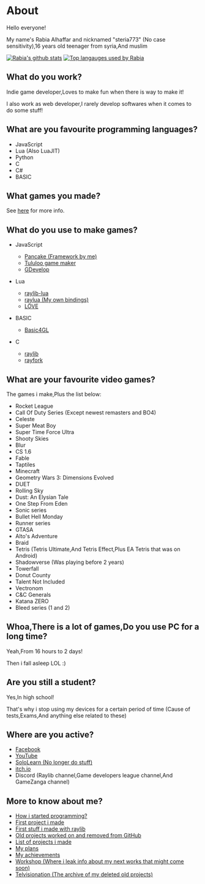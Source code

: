 # About

Hello everyone!

My name's Rabia Alhaffar and nicknamed "steria773" (No case sensitivity),16 years old teenager from syria,And muslim

[![Rabia's github stats](https://github-readme-stats.vercel.app/api?username=Rabios&show_icons=true&theme=synthwave)](https://github.com/anuraghazra/github-readme-stats)
[![Top langauges used by Rabia](https://github-readme-stats.vercel.app/api/top-langs/?username=Rabios&show_icons=true&layout=compact&theme=synthwave)](https://github.com/anuraghazra/github-readme-stats)

## What do you work?

Indie game developer,Loves to make fun when there is way to make it!

I also work as web developer,I rarely develop softwares when it comes to do some stuff!

## What are you favourite programming languages?

- JavaScript
- Lua (Also LuaJIT)
- Python
- C
- C#
- BASIC

## What games you made?

See [here](https://rabios.itch.io) for more info.

## What do you use to make games?

- JavaScript
    - [Pancake (Framework by me)](https://github.com/Rabios/Pancake)
    - [Tululoo game maker](http://www.tululoo.com)
    - [GDevelop](https://gdevelop-app.com)
    
- Lua
    - [raylib-lua](https://github.com/TSnake41/raylib-lua)
    - [raylua (My own bindings)](https://github.com/Rabios/raylua)
    - [LÖVE](https://love2d.org)

- BASIC
    - [Basic4GL](https://www.basic4gl.net)

- C
    - [raylib](http://raylib.com)
    - [rayfork](https://github.com/SasLuca/rayfork)
    
## What are your favourite video games?

The games i make,Plus the list below:

- Rocket League
- Call Of Duty Series (Except newest remasters and BO4)
- Celeste
- Super Meat Boy
- Super Time Force Ultra
- Shooty Skies
- Blur
- CS 1.6
- Fable
- Taptiles
- Minecraft
- Geometry Wars 3: Dimensions Evolved
- DUET
- Rolling Sky
- Dust: An Elysian Tale
- One Step From Eden
- Sonic series
- Bullet Hell Monday
- Runner series
- GTASA
- Alto's Adventure
- Braid
- Tetris (Tetris Ultimate,And Tetris Effect,Plus EA Tetris that was on Android)
- Shadowverse (Was playing before 2 years)
- Towerfall
- Donut County
- Talent Not Included
- Vectronom
- C&C Generals
- Katana ZERO
- Bleed series (1 and 2)

## Whoa,There is a lot of games,Do you use PC for a long time?

Yeah,From 16 hours to 2 days!

Then i fall asleep LOL :)

## Are you still a student?

Yes,In high school!

That's why i stop using my devices for a certain period of time (Cause of tests,Exams,And anything else related to these)

## Where are you active?

- [Facebook](https://www.facebook.com/rabia.alhaffar.9)
- [YouTube](https://www.youtube.com/channel/UCAyNQlH9PxhYpXHukRmM-dg)
- [SoloLearn (No longer do stuff)](https://www.sololearn.com/Profile/9046029)
- [itch.io](https://rabios.itch.io)
- Discord (Raylib channel,Game developers league channel,And GameZanga channel)

## More to know about me?
- [How i started programming?](https://github.com/Rabios/Rabios/blob/master/how_did_started.md)
- [First project i made](https://github.com/Rabios/Rabios/blob/master/my_first_project.md)
- [First stuff i made with raylib](https://github.com/Rabios/Rabios/blob/master/first_raylib_stuff.md)
- [Old projects worked on and removed from GitHub](https://github.com/Rabios/Rabios/blob/master/my_old_stuff.md)
- [List of projects i made](https://github.com/Rabios/Rabios/blob/master/my_projects.md)
- [My plans](https://github.com/Rabios/PLANS)
- [My achievements](https://github.com/Rabios/ACHIEVEMENTS)
- [Workshop (Where i leak info about my next works that might come soon)](https://github.com/Rabios/WORKSHOP)
- [Telvisionation (The archive of my deleted old projects)](https://github.com/steria773-archive)
